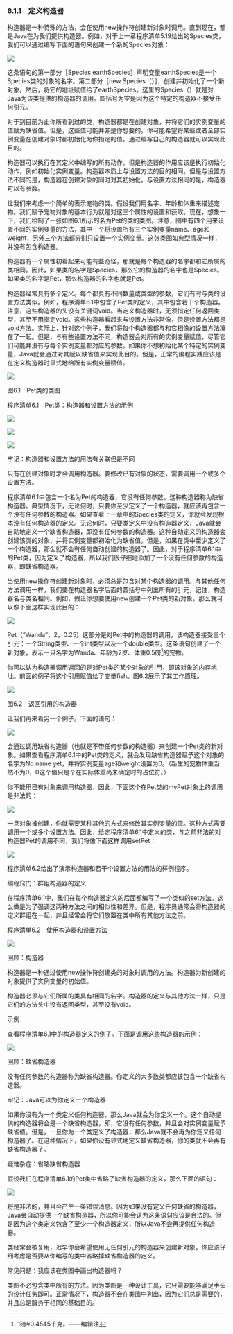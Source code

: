    

### 6.1.1　定义构造器

构造器是一种特殊的方法，会在使用new操作符创建新对象时调用。直到现在，都是Java在为我们提供构造器。例如，对于上一章程序清单5.19给出的Species类，我们可以通过编写下面的语句来创建一个新的Species对象：

![](../Images/image10323.gif)

这条语句的第一部分［Species earthSpecies］声明变量earthSpecies是一个Species类的对象的名字。第二部分［new Species（）］，创建并初始化了一个新对象，然后，将它的地址赋值给了earthSpecies。这里的Species（）就是对Java为该类提供的构造器的调用。圆括号为空是因为这个特定的构造器不接受任何引元。

对于到目前为止你所看到过的类，构造器都是在创建对象，并将它们的实例变量的值赋为缺省值。但是，这些值可能并非是你想要的。你可能希望将某些或者全部实例变量在创建对象时都初始化为你指定的值。通过编写自己的构造器就可以实现此目的。

构造器可以执行在其定义中编写的所有动作，但是构造器的作用应该是执行初始化动作，例如初始化实例变量。构造器本质上与设置方法的目的相同。但是与设置方法不同的是，构造器在创建对象的同时对其初始化。与设置方法相同的是，构造器可以有参数。

让我们来考虑一个简单的表示宠物的类。假设我们用名字、年龄和体重来描述宠物。我们赋予宠物对象的基本行为就是对这三个属性的设置和获取。现在，想象一下，我们绘制了一张如图6.1所示的名为Pet的类的类图。注意，图中有四个用来设置不同的实例变量的方法，其中一个将设置所有三个实例变量name、age和weight，另外三个方法都分别只设置一个实例变量。这张类图如典型情况一样，并没有包含构造器。

构造器有一个属性初看起来可能有些奇怪，那就是每个构造器的名字都和它所属的类相同。因此，如果类的名字是Species，那么它的构造器的名字也是Species。如果类的名字是Pet，那么构造器的名字也就是Pet。

构造器经常具有多个定义。每个都具有不同数量或类型的参数，它们有时与类的设置方法类似。例如，程序清单6.1中包含了Pet类的定义，其中包含若干个构造器。注意，这些构造器的头没有关键词void。当定义构造器时，无须指定任何返回类型，甚至不用指定void。这些构造器看起来与设置方法非常像，但是设置方法都是void方法。实际上，针对这个例子，我们将每个构造器都与和它相像的设置方法凑在了一起。但是，与有些设置方法不同，构造器会对所有的实例变量赋值，尽管它们可能并没有与每个实例变量都对应的参数。如果你不想初始化某个特定的实例变量，Java就会通过对其赋以缺省值来实现此目的。但是，正常的编程实践应该是在定义构造器时显式地给所有实例变量赋值。

![](0-Assets/Epubook/程序员编程语言经典合集（计算机科学丛书5册套装），javapython编程语言含经典教材龙书《编译原理》%20(Bruce%20Eckel%20%20Alfred%20V.%20Aho%20%20Monica%20S.%20Lam%20etc.)%20(Z-Library)/images/image10324.jpeg)

图6.1　Pet类的类图

程序清单6.1　Pet类：构造器和设置方法的示例

![](0-Assets/Epubook/程序员编程语言经典合集（计算机科学丛书5册套装），javapython编程语言含经典教材龙书《编译原理》%20(Bruce%20Eckel%20%20Alfred%20V.%20Aho%20%20Monica%20S.%20Lam%20etc.)%20(Z-Library)/images/image10325.jpeg)

![](0-Assets/Epubook/程序员编程语言经典合集（计算机科学丛书5册套装），javapython编程语言含经典教材龙书《编译原理》%20(Bruce%20Eckel%20%20Alfred%20V.%20Aho%20%20Monica%20S.%20Lam%20etc.)%20(Z-Library)/images/image10326.jpeg)

![](0-Assets/Epubook/程序员编程语言经典合集（计算机科学丛书5册套装），javapython编程语言含经典教材龙书《编译原理》%20(Bruce%20Eckel%20%20Alfred%20V.%20Aho%20%20Monica%20S.%20Lam%20etc.)%20(Z-Library)/images/image10327.jpeg)

牢记：构造器和设置方法的用法有关联但是不同

只有在创建对象时才会调用构造器。要修改已有对象的状态，需要调用一个或多个设置方法。

程序清单6.1中包含一个名为Pet的构造器，它没有任何参数。这种构造器称为缺省构造器。典型情况下，无论何时，只要你至少定义了一个构造器，就应该再包含一个没有任何参数的构造器。如果查看上一章中的Species类的定义，你就会发现根本没有任何构造器的定义。无论何时，只要类定义中没有构造器定义，Java就会自动地定义一个缺省构造器，即没有任何参数的构造器。这种自动定义的构造器会创建该类的对象，并将实例变量都初始化为缺省值。但是，如果在类中至少定义了一个构造器，那么就不会有任何自动创建的构造器了。因此，对于程序清单6.1中的Pet类，因为定义了构造器，所以我们很仔细地添加了一个没有任何参数的构造器，即缺省构造器。

当使用new操作符创建新对象时，必须总是包含对某个构造器的调用。与其他任何方法调用一样，我们要在构造器名字后面的圆括号中列出所有的引元，记住，构造器名与类名相同。例如，假设你想要使用new创建一个Pet类的新对象，那么就可以像下面这样实现此目的：

![](../Images/image10328.gif)

Pet（“Wanda”，2，0.25）这部分是对Pet中的构造器的调用，该构造器接受三个引元：一个String类型、一个int类型以及一个double类型。这条语句创建了一个新对象，表示一只名字为Wanda、年龄为2岁、体重0.5磅[^1]的宠物。

你可以认为构造器调用返回的是对Pet类的某个对象的引用，即该对象的内存地址。前面的例子将这个引用赋值给了变量fish。图6.2展示了其工作原理。

![](0-Assets/Epubook/程序员编程语言经典合集（计算机科学丛书5册套装），javapython编程语言含经典教材龙书《编译原理》%20(Bruce%20Eckel%20%20Alfred%20V.%20Aho%20%20Monica%20S.%20Lam%20etc.)%20(Z-Library)/images/image10329.jpeg)

图6.2　返回引用的构造器

让我们再来看另一个例子。下面的语句：

![](../Images/image10330.gif)

会通过调用缺省构造器（也就是不带任何参数的构造器）来创建一个Pet类的新对象。如果查看程序清单6.1中的Pet类的定义，就会发现缺省构造器赋予这个对象的名字为No name yet，并将实例变量age和weight设置为0。（新生的宠物体重当然不为0，0这个值只是个在实际体重尚未确定时的占位符。）

你不能用已有对象来调用构造器，因此，下面这个在Pet类的myPet对象上的调用是非法的：

![](0-Assets/Epubook/程序员编程语言经典合集（计算机科学丛书5册套装），javapython编程语言含经典教材龙书《编译原理》%20(Bruce%20Eckel%20%20Alfred%20V.%20Aho%20%20Monica%20S.%20Lam%20etc.)%20(Z-Library)/images/image10331.jpeg)

一旦对象被创建，你就需要某种其他的方式来修改其实例变量的值。这种方式需要调用一个或多个设置方法。因此，给定程序清单6.1中定义的类，与之前非法的对构造器Pet的调用不同，我们将像下面这样调用setPet：

![](../Images/image10332.gif)

程序清单6.2给出了演示构造器和若干个设置方法的用法的样例程序。

编程窍门：群组构造器的定义

在程序清单6.1中，我们在每个构造器定义的后面都编写了一个类似的set方法。这么做是为了强调这两种方法之间的相似性和差异。但是，程序员通常会将构造器的定义群组在一起，并且经常会将它们放置在类中所有其他方法之前。

程序清单6.2　使用构造器和设置方法

![](0-Assets/Epubook/程序员编程语言经典合集（计算机科学丛书5册套装），javapython编程语言含经典教材龙书《编译原理》%20(Bruce%20Eckel%20%20Alfred%20V.%20Aho%20%20Monica%20S.%20Lam%20etc.)%20(Z-Library)/images/image10333.jpeg)

回顾：构造器

构造器是一种通过使用new操作符创建类的对象时调用的方法。构造器为新创建的对象提供了实例变量的初始值。

构造器必须与它们所属的类具有相同的名字。构造器的定义与其他方法一样，只是它们的方法头中没有返回类型，甚至没有void。

示例

查看程序清单6.1中的构造器定义的例子。下面是调用这些构造器的示例：

![](0-Assets/Epubook/程序员编程语言经典合集（计算机科学丛书5册套装），javapython编程语言含经典教材龙书《编译原理》%20(Bruce%20Eckel%20%20Alfred%20V.%20Aho%20%20Monica%20S.%20Lam%20etc.)%20(Z-Library)/images/image10334.jpeg)

回顾：缺省构造器

没有任何参数的构造器称为缺省构造器。你定义的大多数类都应该包含一个缺省构造器。

牢记：Java可以为你定义一个构造器

如果你没有为一个类定义任何构造器，那么Java就会为你定义一个。这个自动提供的构造器将会是一个缺省构造器，即，它没有任何参数，并且会对实例变量赋予缺省值。但是，一旦你为一个类定义了构造器，那么Java就不会再为你定义任何构造器了。在这种情况下，如果你没有显式地定义缺省构造器，你的类就不会再有缺省构造器了。

疑难杂症：省略缺省构造器

假设我们在程序清单6.1的Pet类中省略了缺省构造器的定义，那么下面的语句：

![](../Images/image10335.gif)

将是非法的，并且会产生一条错误消息。因为如果没有定义任何缺省的构造器，Java会自动提供一个缺省构造器，所以你可能会认为这条语句应该是合法的。但是因为这个类定义包含了至少一个构造器定义，所以Java不会再提供任何构造器。

类经常会被复用，迟早你会希望使用无任何引元的构造器来创建新对象。你应该仔细考虑是否要从你编写的类中省略掉缺省构造器的定义。

常见问题：我应该在类图中画出构造器吗？

类图不必包含类中所有的方法。因为类图是一种设计工具，它只需要能够满足手头的设计任务即可。正常情况下，构造器不会在类图中列出，因为它们总是需要的，并且总是服务于相同的基础目的。

[^1]:  1磅≈0.4545千克。——编辑注